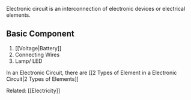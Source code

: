 
Electronic circuit is an interconnection of electronic devices or electrical elements.

## Basic Component
1. [[Voltage|Battery]]
2. Connecting Wires 
3. Lamp/ LED

In an Electronic Circuit, there are [[2 Types of Element in a Electronic Circuit|2 Types of Elements]]

Related: [[Electricity]]